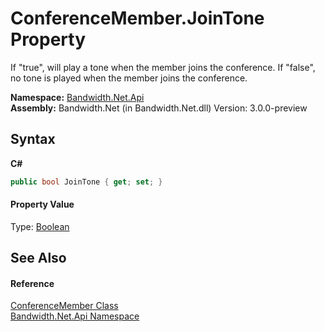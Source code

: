 ﻿# ConferenceMember.JoinTone Property 
 

If "true", will play a tone when the member joins the conference. If "false", no tone is played when the member joins the conference.

**Namespace:**&nbsp;<a href ="N_Bandwidth_Net_Api.md">Bandwidth.Net.Api</a><br />**Assembly:**&nbsp;Bandwidth.Net (in Bandwidth.Net.dll) Version: 3.0.0-preview

## Syntax

**C#**<br />
``` C#
public bool JoinTone { get; set; }
```


#### Property Value
Type: <a href="http://msdn2.microsoft.com/en-us/library/a28wyd50" target="_blank">Boolean</a>

## See Also


#### Reference
<a href ="T_Bandwidth_Net_Api_ConferenceMember.md">ConferenceMember Class</a><br /><a href ="N_Bandwidth_Net_Api.md">Bandwidth.Net.Api Namespace</a><br />